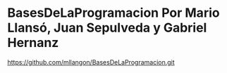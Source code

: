 # BasesDeLaProgramacion Por Mario Llansó, Juan Sepulveda y Gabriel Hernanz
https://github.com/mllangon/BasesDeLaProgramacion.git
